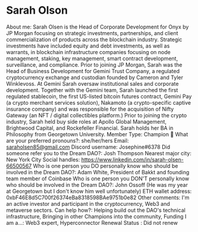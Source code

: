 # Sarah Olson

About me: Sarah Olsen is the Head of Corporate Development for Onyx by JP Morgan focusing on strategic investments, partnerships, and client commercialization of products across the blockchain industry. Strategic investments have included equity and debt investments, as well as warrants, in blockchain infrastructure companies focusing on node management, staking, key management, smart contract development, surveillance, and compliance. Prior to joining JP Morgan, Sarah was the Head of Business Development for Gemini Trust Company, a regulated cryptocurrency exchange and custodian founded by Cameron and Tyler Winklevoss. At Gemini Sarah oversaw institutional sales and corporate development. Together with the Gemini team, Sarah launched the first regulated stablecoin, the first US-listed bitcoin futures contract, Gemini Pay (a crypto merchant services solution), Nakamoto (a crypto-specific captive insurance company) and was responsible for the acquisition of Nifty Gateway (an NFT / digital collectibles platform.) Prior to joining the crypto industry, Sarah held buy side roles at Apollo Global Management, Brightwood Capital, and Rockefeller Financial. Sarah holds her BA in Philosophy from Georgetown University.
Member Type: Champion 🙌
What are your preferred pronouns?: she/her/hers
Email: saraholsen85@gmail.com
Discord username: Josephine#6378
Did someone refer you to the Dream DAO?: Josh Thompson
Nearest major city: New York City
Social handles: https://www.linkedin.com/in/sarah-olsen-66500567
Who is one person you DO personally know who should be involved in the Dream DAO?: Adam White, President of Bakkt and founding team member of Coinbase
Who is one person you DON'T personally know who should be involved in the Dream DAO?: John Ossoff (He was my year at Georgetown but I don't know him well unfortunately)
ETH wallet address: 0xbF46E8d5C700f26374eBa8318598BAe9751b0e82
Other comments: I'm an active investor and participant in the cryptocurrency, Web3 and metaverse sectors.
Can help how?: Helping build out the DAO's technical infrastructure, Bringing in other Champions into the community, Funding
I am a...: Web3 expert, Hyperconnector
Renewal Status : Did not renew